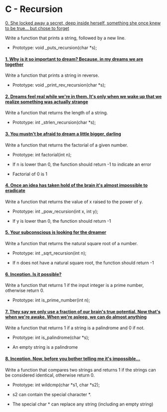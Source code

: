 # C - Recursion


 [0. She locked away a secret, deep inside herself, something she once knew to be true... but chose to forget](0-puts_recursion.c)



Write a function that prints a string, followed by a new line.



- Prototype: void _puts_recursion(char *s);



#### [1. Why is it so important to dream? Because, in my dreams we are together](1-print_rev_recursion.c)



Write a function that prints a string in reverse.



- Prototype: void _print_rev_recursion(char *s);



#### [2. Dreams feel real while we're in them. It's only when we wake up that we realize something was actually strange](2-strlen_recursion.c)



Write a function that returns the length of a string.



- Prototype: int _strlen_recursion(char *s);



#### [3. You mustn't be afraid to dream a little bigger, darling](3-factorial.c)



Write a function that returns the factorial of a given number.



- Prototype: int factorial(int n);

- If n is lower than 0, the function should return -1 to indicate an error

- Factorial of 0 is 1



#### [4. Once an idea has taken hold of the brain it's almost impossible to eradicate](4-pow_recursion.c)



Write a function that returns the value of x raised to the power of y.



- Prototype: int _pow_recursion(int x, int y);

- If y is lower than 0, the function should return -1



#### [5. Your subconscious is looking for the dreamer](5-sqrt_recursion.c)



Write a function that returns the natural square root of a number.



- Prototype: int _sqrt_recursion(int n);

- If n does not have a natural square root, the function should return -1



#### [6. Inception. Is it possible?](6-is_prime_number.c)



Write a function that returns 1 if the input integer is a prime number, otherwise return 0.



- Prototype: int is_prime_number(int n);



#### [7. They say we only use a fraction of our brain's true potential. Now that's when we're awake. When we're asleep, we can do almost anything](100-is_palindrome.c)



Write a function that returns 1 if a string is a palindrome and 0 if not.



- Prototype: int is_palindrome(char *s);

- An empty string is a palindrome



#### [8. Inception. Now, before you bother telling me it's impossible...](101-wildcmp.c)



Write a function that compares two strings and returns 1 if the strings can be considered identical, otherwise return 0.



- Prototype: int wildcmp(char *s1, char *s2);

- s2 can contain the special character *.

- The special char * can replace any string (including an empty string) 





